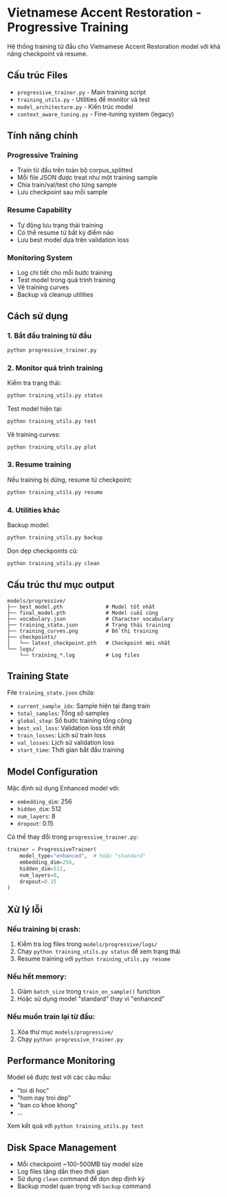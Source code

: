# Vietnamese Accent Restoration - Progressive Training

Hệ thống training từ đầu cho Vietnamese Accent Restoration model với khả năng checkpoint và resume.

## Cấu trúc Files

- `progressive_trainer.py` - Main training script
- `training_utils.py` - Utilities để monitor và test
- `model_architecture.py` - Kiến trúc model
- `context_aware_tuning.py` - Fine-tuning system (legacy)

## Tính năng chính

### Progressive Training
- Train từ đầu trên toàn bộ corpus_splitted
- Mỗi file JSON được treat như một training sample
- Chia train/val/test cho từng sample
- Lưu checkpoint sau mỗi sample

### Resume Capability
- Tự động lưu trạng thái training
- Có thể resume từ bất kỳ điểm nào
- Lưu best model dựa trên validation loss

### Monitoring System
- Log chi tiết cho mỗi bước training
- Test model trong quá trình training
- Vẽ training curves
- Backup và cleanup utilities

## Cách sử dụng

### 1. Bắt đầu training từ đầu

```bash
python progressive_trainer.py
```

### 2. Monitor quá trình training

Kiểm tra trạng thái:
```bash
python training_utils.py status
```

Test model hiện tại:
```bash
python training_utils.py test
```

Vẽ training curves:
```bash
python training_utils.py plot
```

### 3. Resume training

Nếu training bị dừng, resume từ checkpoint:
```bash
python training_utils.py resume
```

### 4. Utilities khác

Backup model:
```bash
python training_utils.py backup
```

Dọn dẹp checkpoints cũ:
```bash
python training_utils.py clean
```

## Cấu trúc thư mục output

```
models/progressive/
├── best_model.pth              # Model tốt nhất
├── final_model.pth             # Model cuối cùng
├── vocabulary.json             # Character vocabulary
├── training_state.json         # Trạng thái training
├── training_curves.png         # Đồ thị training
├── checkpoints/
│   └── latest_checkpoint.pth   # Checkpoint mới nhất
└── logs/
    └── training_*.log          # Log files
```

## Training State

File `training_state.json` chứa:
- `current_sample_idx`: Sample hiện tại đang train
- `total_samples`: Tổng số samples
- `global_step`: Số bước training tổng cộng
- `best_val_loss`: Validation loss tốt nhất
- `train_losses`: Lịch sử train loss
- `val_losses`: Lịch sử validation loss
- `start_time`: Thời gian bắt đầu training

## Model Configuration

Mặc định sử dụng Enhanced model với:
- `embedding_dim`: 256
- `hidden_dim`: 512
- `num_layers`: 8
- `dropout`: 0.15

Có thể thay đổi trong `progressive_trainer.py`:
```python
trainer = ProgressiveTrainer(
    model_type="enhanced",  # hoặc "standard"
    embedding_dim=256,
    hidden_dim=512,
    num_layers=8,
    dropout=0.15
)
```

## Xử lý lỗi

### Nếu training bị crash:
1. Kiểm tra log files trong `models/progressive/logs/`
2. Chạy `python training_utils.py status` để xem trạng thái
3. Resume training với `python training_utils.py resume`

### Nếu hết memory:
1. Giảm `batch_size` trong `train_on_sample()` function
2. Hoặc sử dụng model "standard" thay vì "enhanced"

### Nếu muốn train lại từ đầu:
1. Xóa thư mục `models/progressive/`
2. Chạy `python progressive_trainer.py`

## Performance Monitoring

Model sẽ được test với các câu mẫu:
- "toi di hoc"
- "hom nay troi dep"
- "ban co khoe khong"
- ...

Xem kết quả với `python training_utils.py test`

## Disk Space Management

- Mỗi checkpoint ~100-500MB tùy model size
- Log files tăng dần theo thời gian
- Sử dụng `clean` command để dọn dẹp định kỳ
- Backup model quan trọng với `backup` command 